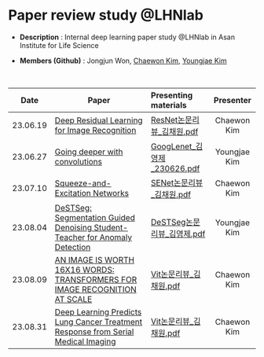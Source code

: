 # Paper review study @LHNlab
- **Description** : Internal deep learning paper study @LHNlab in Asan Institute for Life Science

- **Members (Github)** : Jongjun Won, [Chaewon Kim](https://github.com/cwkim0120), [Youngjae Kim](https://github.com/provbs)
<br>

|Date|Paper   |Presenting materials |Presenter
|----|-------|:-------|:------:
|23.06.19|[Deep Residual Learning for Image Recognition](https://arxiv.org/pdf/1512.03385.pdf)    |[ResNet논문리뷰_김채원.pdf](https://github.com/provbs/LHNlab_internal_paper_study/blob/main/pdf/ResNet%EB%85%BC%EB%AC%B8%EB%A6%AC%EB%B7%B0_%EA%B9%80%EC%B1%84%EC%9B%90.pdf)    |Chaewon Kim
|23.06.27|[Going deeper with convolutions](https://arxiv.org/pdf/1409.4842.pdf) |[GoogLenet_김영제_230626.pdf](https://github.com/provbs/LHNlab_internal_paper_study/blob/main/pdf/GoogLenet_kyj_230626.pdf) |Youngjae Kim
|23.07.10|[Squeeze-and-Excitation Networks](https://openaccess.thecvf.com/content_cvpr_2018/papers/Hu_Squeeze-and-Excitation_Networks_CVPR_2018_paper.pdf)    | [SENet논문리뷰_김채원.pdf](https://github.com/provbs/LHNlab_internal_paper_study/blob/main/pdf/SENet%EB%85%BC%EB%AC%B8%EB%A6%AC%EB%B7%B0_%EA%B9%80%EC%B1%84%EC%9B%90.pdf)   |Chaewon Kim
|23.08.04|[DeSTSeg: Segmentation Guided Denoising Student-Teacher for Anomaly Detection](https://arxiv.org/pdf/2211.11317.pdf) |[DeSTSeg논문리뷰_김영제.pdf](https://github.com/provbs/LHNlab_internal_paper_study/blob/main/pdf/DeSTSeg_kyj.pdf) |Youngjae Kim
|23.08.09|[AN IMAGE IS WORTH 16X16 WORDS: TRANSFORMERS FOR IMAGE RECOGNITION AT SCALE](https://arxiv.org/pdf/2010.11929.pdf) |[Vit논문리뷰_김채원.pdf](https://github.com/provbs/LHNlab_internal_paper_study/blob/main/pdf/Vit%EB%85%BC%EB%AC%B8%EB%A6%AC%EB%B7%B0_%EA%B9%80%EC%B1%84%EC%9B%90.pdf) |Chaewon Kim
|23.08.31|[Deep Learning Predicts Lung Cancer Treatment Response from Serial Medical Imaging](https://pubmed.ncbi.nlm.nih.gov/31010833/) |[Vit논문리뷰_김채원.pdf](https://github.com/provbs/LHNlab_internal_paper_study/blob/main/pdf/Vit%EB%85%BC%EB%AC%B8%EB%A6%AC%EB%B7%B0_%EA%B9%80%EC%B1%84%EC%9B%90.pdf) |Chaewon Kim









